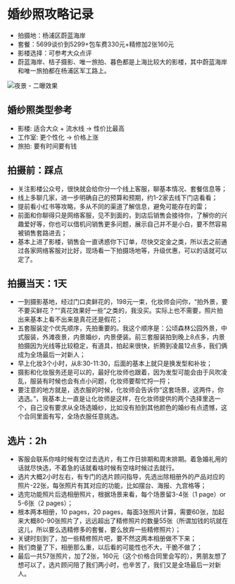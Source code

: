 # 婚纱照攻略记录

- 拍摄地：杨浦区蔚蓝海岸
- 套餐：5699谈价到5299+包车费330元+精修加2张160元
- 影楼选择：可参考大众点评
- 蔚蓝海岸、桔子摄影、唯一旅拍、暮色都是上海比较大的影楼，其中蔚蓝海岸和唯一旅拍都在杨浦区军工路上。

![夜景 - 二曝效果](https://upload-images.jianshu.io/upload_images/567399-546031181ecae730.jpg?imageMogr2/auto-orient/strip%7CimageView2/2/w/1240)

## 婚纱照类型参考

- 影楼: 适合大众 + 流水线 -> 性价比最高
- 工作室: 更个性化 -> 价格上涨
- 旅拍: 要有时间要有钱

## 拍摄前：踩点

- 关注影楼公众号，很快就会给你分一个线上客服，聊基本情况、套餐信息等；
- 线上多聊几家，进一步明确自己的预算和预期，约1-2家去线下门店看看；
- 提前看小红书等攻略，多从不同的渠道了解信息，避免可能存在的雷；
- 前面和你聊得只是网络客服，见不到面的，到店后销售会接待你，了解你的兴趣爱好等，你也可以借机问销售更多问题，展示自己并不是小白，要不然容易被销售套路进去；
- 基本上进了影楼，销售会一直诱惑你下订单，尽快交定金之类，所以去之前通过各家网络客服对比好，现场看一下拍摄场地等，升级优惠，可以的话就可以定了。

## 拍摄当天：1天

- 一到摄影基地，经过门口卖鲜花的，198元一束，化妆师会问你，“拍外景，要不要买鲜花？”“真花效果好一些”之类的，我没买。实际上也不需要，照片拍出来基本上看不出来是真花还是假花；
- 五套服装定个优先顺序，先拍重要的。我这个顺序是：公顷森林公园外景，中式服装，外滩夜景，内景婚纱，内景便装。前三套服装拍到晚上8点多，内景拍摄因为光线等比较稳定，有道具，拍起来很快，折腾到凌晨12点多，我们俩成为全场最后一对新人；
- 早上化妆3个小时，从8:30-11:30，后面的基本上就只是换发型和补妆；
- 摄影和化妆服务还是可以的，最好化妆师也跟着，因为发型可能会由于风吹凌乱，服装有时候也会有点小问题，化妆师要帮忙捋一捋；
- 要注意的地方就是，选衣服的时候，化妆师会告诉你“这套场景，这两件，你选选。”，我基本上一直是让化妆师是这样，在化妆师提供的两个选择里选一个，自己没有要求从全场选婚纱，比如没有拍到其他颜色的婚纱有点遗憾，这个合同里面有写，全场衣服任意挑选。

## 选片：2h

- 客服会联系你啥时候有空过去选片，有工作日排期和周末排期。着急婚礼用的话就尽快选，不着急的话就看啥时候有空啥时候过去就行。
- 选片大概2小时左右，有专门的选片顾问指导，先选出除相册外的产品对应的照片-22张，每张照片有其对应的功能，比如摆台、海报、九宫格等；
- 选完功能照片后选相册照片，根据场景来看，每个场景留3-4张（1 page）or 5-6张（2 pages）；
- 根本两本相册，10 pages，20 pages，每面3张照片计算，需要60张，加起来大概80-90张照片了，远远超出了精修照片的数量55张（所谓加钱的坑就在这儿，所以要么选精修多的套餐，要么放弃一些精修照片）；
- 关键时刻到了，加一些精修照片吧，要不然这两本相册做不下来；
- 我们商量了下，相册那么重，以后看的可能性也不大，干脆不做了；
- 最后一共57张照片，加了2张，160元（这个价格合同里会写的），男朋友想了想可以了，选片顾问陪了我们两小时，也辛苦了，我们又是全场最后一对新人。
